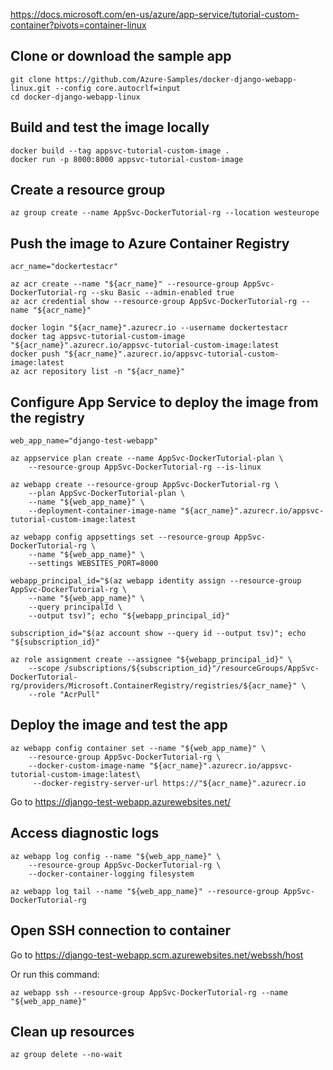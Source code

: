 https://docs.microsoft.com/en-us/azure/app-service/tutorial-custom-container?pivots=container-linux

## Clone or download the sample app

    git clone https://github.com/Azure-Samples/docker-django-webapp-linux.git --config core.autocrlf=input
    cd docker-django-webapp-linux


## Build and test the image locally

    docker build --tag appsvc-tutorial-custom-image .
    docker run -p 8000:8000 appsvc-tutorial-custom-image


## Create a resource group

    az group create --name AppSvc-DockerTutorial-rg --location westeurope


## Push the image to Azure Container Registry

    acr_name="dockertestacr"

    az acr create --name "${acr_name}" --resource-group AppSvc-DockerTutorial-rg --sku Basic --admin-enabled true
    az acr credential show --resource-group AppSvc-DockerTutorial-rg --name "${acr_name}"

    docker login "${acr_name}".azurecr.io --username dockertestacr
    docker tag appsvc-tutorial-custom-image "${acr_name}".azurecr.io/appsvc-tutorial-custom-image:latest
    docker push "${acr_name}".azurecr.io/appsvc-tutorial-custom-image:latest
    az acr repository list -n "${acr_name}"


## Configure App Service to deploy the image from the registry

    web_app_name="django-test-webapp"

    az appservice plan create --name AppSvc-DockerTutorial-plan \
        --resource-group AppSvc-DockerTutorial-rg --is-linux
    
    az webapp create --resource-group AppSvc-DockerTutorial-rg \
        --plan AppSvc-DockerTutorial-plan \
        --name "${web_app_name}" \
        --deployment-container-image-name "${acr_name}".azurecr.io/appsvc-tutorial-custom-image:latest

    az webapp config appsettings set --resource-group AppSvc-DockerTutorial-rg \
        --name "${web_app_name}" \
        --settings WEBSITES_PORT=8000

    webapp_principal_id="$(az webapp identity assign --resource-group AppSvc-DockerTutorial-rg \
        --name "${web_app_name}" \
        --query principalId \
        --output tsv)"; echo "${webapp_principal_id}"

    subscription_id="$(az account show --query id --output tsv)"; echo "${subscription_id}"

    az role assignment create --assignee "${webapp_principal_id}" \
        --scope /subscriptions/${subscription_id}"/resourceGroups/AppSvc-DockerTutorial-rg/providers/Microsoft.ContainerRegistry/registries/${acr_name}" \
        --role "AcrPull"


## Deploy the image and test the app

    az webapp config container set --name "${web_app_name}" \
        --resource-group AppSvc-DockerTutorial-rg \
        --docker-custom-image-name "${acr_name}".azurecr.io/appsvc-tutorial-custom-image:latest\
         --docker-registry-server-url https://"${acr_name}".azurecr.io

Go to https://django-test-webapp.azurewebsites.net/


## Access diagnostic logs

    az webapp log config --name "${web_app_name}" \
        --resource-group AppSvc-DockerTutorial-rg \
        --docker-container-logging filesystem

    az webapp log tail --name "${web_app_name}" --resource-group AppSvc-DockerTutorial-rg


## Open SSH connection to container

Go to https://django-test-webapp.scm.azurewebsites.net/webssh/host

Or run this command:
    
    az webapp ssh --resource-group AppSvc-DockerTutorial-rg --name "${web_app_name}"


## Clean up resources

    az group delete --no-wait
